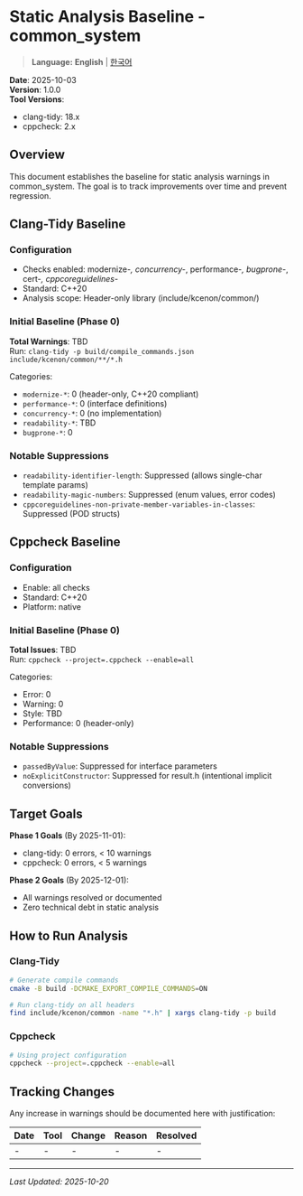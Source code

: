 # Static Analysis Baseline - common_system

> **Language:** **English** | [한국어](STATIC_ANALYSIS_BASELINE_KO.md)


**Date**: 2025-10-03  
**Version**: 1.0.0  
**Tool Versions**:
- clang-tidy: 18.x
- cppcheck: 2.x

## Overview

This document establishes the baseline for static analysis warnings in common_system.
The goal is to track improvements over time and prevent regression.

## Clang-Tidy Baseline

### Configuration
- Checks enabled: modernize-*, concurrency-*, performance-*, bugprone-*, cert-*, cppcoreguidelines-*
- Standard: C++20
- Analysis scope: Header-only library (include/kcenon/common/)

### Initial Baseline (Phase 0)

**Total Warnings**: TBD  
Run: `clang-tidy -p build/compile_commands.json include/kcenon/common/**/*.h`

Categories:
- `modernize-*`: 0 (header-only, C++20 compliant)
- `performance-*`: 0 (interface definitions)
- `concurrency-*`: 0 (no implementation)
- `readability-*`: TBD
- `bugprone-*`: 0

### Notable Suppressions
- `readability-identifier-length`: Suppressed (allows single-char template params)
- `readability-magic-numbers`: Suppressed (enum values, error codes)
- `cppcoreguidelines-non-private-member-variables-in-classes`: Suppressed (POD structs)

## Cppcheck Baseline

### Configuration
- Enable: all checks
- Standard: C++20
- Platform: native

### Initial Baseline (Phase 0)

**Total Issues**: TBD  
Run: `cppcheck --project=.cppcheck --enable=all`

Categories:
- Error: 0
- Warning: 0
- Style: TBD
- Performance: 0 (header-only)

### Notable Suppressions
- `passedByValue`: Suppressed for interface parameters
- `noExplicitConstructor`: Suppressed for result.h (intentional implicit conversions)

## Target Goals

**Phase 1 Goals** (By 2025-11-01):
- clang-tidy: 0 errors, < 10 warnings
- cppcheck: 0 errors, < 5 warnings

**Phase 2 Goals** (By 2025-12-01):
- All warnings resolved or documented
- Zero technical debt in static analysis

## How to Run Analysis

### Clang-Tidy
```bash
# Generate compile commands
cmake -B build -DCMAKE_EXPORT_COMPILE_COMMANDS=ON

# Run clang-tidy on all headers
find include/kcenon/common -name "*.h" | xargs clang-tidy -p build
```

### Cppcheck
```bash
# Using project configuration
cppcheck --project=.cppcheck --enable=all
```

## Tracking Changes

Any increase in warnings should be documented here with justification:

| Date | Tool | Change | Reason | Resolved |
|------|------|--------|--------|----------|
| - | - | - | - | - |


---

*Last Updated: 2025-10-20*
